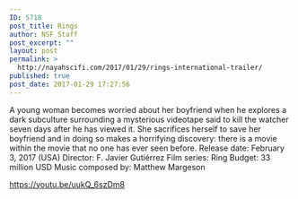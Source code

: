 ```yaml
---
ID: 5718
post_title: Rings
author: NSF Staff
post_excerpt: ""
layout: post
permalink: >
  http://nayahscifi.com/2017/01/29/rings-international-trailer/
published: true
post_date: 2017-01-29 17:27:56
---
```

A young woman becomes worried about her boyfriend when he explores a dark subculture surrounding a mysterious videotape said to kill the watcher seven days after he has viewed it. She sacrifices herself to save her boyfriend and in doing so makes a horrifying discovery: there is a movie within the movie that no one has ever seen before.
Release date: February 3, 2017 (USA)
Director: F. Javier Gutiérrez
Film series: Ring
Budget: 33 million USD
Music composed by: Matthew Margeson

https://youtu.be/uukQ_6szDm8
